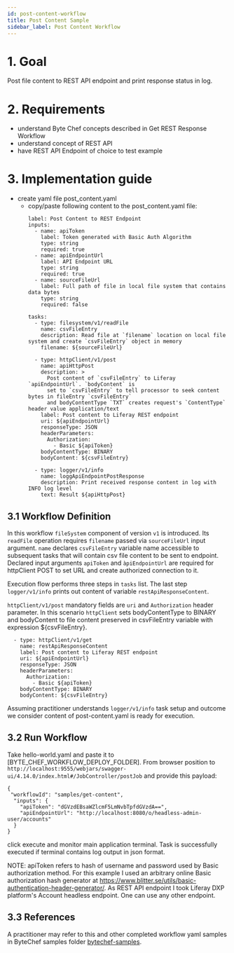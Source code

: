 ```yaml
---
id: post-content-workflow
title: Post Content Sample
sidebar_label: Post Content Workflow
---
```


# 1. Goal

Post file content to REST API endpoint and print response status in log.

# 2. Requirements
- understand Byte Chef concepts described in Get REST Response Workflow
- understand concept of REST API
- have REST API Endpoint of choice to test example

# 3. Implementation guide

- create yaml file post_content.yaml
  - copy/paste following content to the post_content.yaml file:
    ```
    label: Post Content to REST Endpoint
    inputs:
      - name: apiToken
        label: Token generated with Basic Auth Algorithm
        type: string
        required: true
      - name: apiEndpointUrl
        label: API Endpoint URL
        type: string
        required: true
      - name: sourceFileUrl
        label: Full path of file in local file system that contains data bytes
        type: string
        required: false

    tasks:
      - type: filesystem/v1/readFile
        name: csvFileEntry
        description: Read file at `filename` location on local file system and create `csvFileEntry` object in memory
        filename: ${sourceFileUrl}

      - type: httpClient/v1/post
        name: apiHttpPost
        description: >
          Post content of `csvFileEntry` to Liferay `apiEndpointUrl`. `bodyContent` is
          set to `csvFileEntry` to tell processor to seek content bytes in fileEntry `csvFileEntry`
          and bodyContentType `TXT` creates request's `ContentType` header value application/text
        label: Post content to Liferay REST endpoint
        uri: ${apiEndpointUrl}
        responseType: JSON
        headerParameters:
          Authorization:
            - Basic ${apiToken}
        bodyContentType: BINARY
        bodyContent: ${csvFileEntry}

      - type: logger/v1/info
        name: loggApiEndpointPostResponse
        description: Print received response content in log with INFO log level
        text: Result ${apiHttpPost}
    ```
## 3.1 Workflow Definition 
In this workflow `fileSystem` component of version `v1` is introduced. Its `readFile` operation requires `filename` passed via `sourceFileUrl` input argument. `name` declares `csvFileEntry` variable name accessible to subsequent tasks that will contain csv file content to be sent to endpoint.
Declared input arguments `apiToken` and `àpiEndpointUrl` are required for httpClient POST to set URL and create authorized connection to it.

Execution flow performs three steps in `tasks` list. The last step `logger/v1/info` prints out content of variable `restApiResponseContent`.

`httpClient/v1/post` mandatory fields are `uri` and `Authorization` header parameter. In this scenario `httpClient` sets bodyContentType to BINARY and bodyContent to file content preserved in csvFileEntry variable with expression ${csvFileEntry}.   
````
  - type: httpClient/v1/get
    name: restApiResponseContent
    label: Post content to Liferay REST endpoint
    uri: ${apiEndpointUrl}
    responseType: JSON
    headerParameters:
      Authorization:
        - Basic ${apiToken}
    bodyContentType: BINARY
    bodyContent: ${csvFileEntry}
````
Assuming practitioner understands `logger/v1/info` task setup and outcome we consider content of post-content.yaml is ready for execution.
## 3.2 Run Workflow
Take hello-world.yaml and paste it to [BYTE_CHEF_WORKFLOW_DEPLOY_FOLDER]. From browser position to `http://localhost:9555/webjars/swagger-ui/4.14.0/index.html#/JobController/postJob` and provide this payload:

````
{
 "workflowId": "samples/get-content",
  "inputs": {
    "apiToken": "dGVzdEBsaWZlcmF5LmNvbTpfdGVzdA==",
    "apiEndpointUrl": "http://localhost:8080/o/headless-admin-user/accounts"
  }
}
````
click execute and monitor main application terminal. Task is successfully executed if terminal contains log output in json format.

NOTE: apiToken refers to hash of username and password used by Basic authorization method. For this example I used an arbitrary online Basic authorization hash generator at https://www.blitter.se/utils/basic-authentication-header-generator/. As REST API endpoint I took Liferay DXP platform's Account headless endpoint. One can use any other endpoint.

## 3.3 References
A practitioner may refer to this and other completed workflow yaml samples in ByteChef samples folder [bytechef-samples](https://github.com/bytechefhq/bytechef/tree/master/server/apps/server-app/src/main/resources/workflows/samples/get-rest-response-workflow.yaml).
